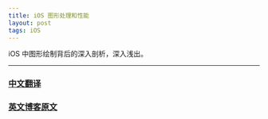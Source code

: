 ```yaml
---
title: iOS 图形处理和性能
layout: post
tags: iOS 
---
```


iOS 中图形绘制背后的深入剖析，深入浅出。

---

### [中文翻译](http://www.taofengping.com/2013/05/18/designing-for-ios-graphics-performance)

### [英文博客原文](http://robots.thoughtbot.com/designing-for-ios-graphics-performance)